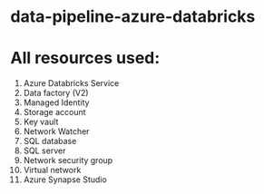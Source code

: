 # data-pipeline-azure-databricks

# All resources used:
1. Azure Databricks Service
2. Data factory (V2)
3. Managed Identity
4. Storage account
5. Key vault
6. Network Watcher
7. SQL database
8. SQL server
9. Network security group
10. Virtual network
11. Azure Synapse Studio
